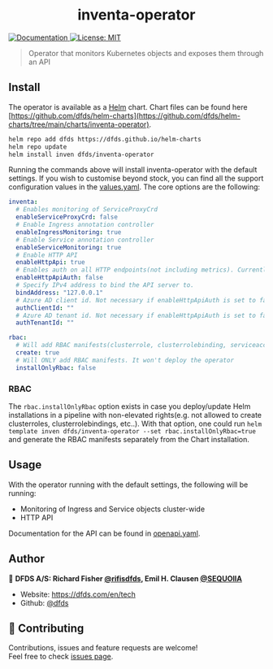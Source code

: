 <h1 align="center">inventa-operator</h1>
<p>
  <a href="api-docs.md" target="_blank">
    <img alt="Documentation" src="https://img.shields.io/badge/documentation-yes-brightgreen.svg" />
  </a>
  <a href="#" target="_blank">
    <img alt="License: MIT" src="https://img.shields.io/badge/License-MIT-yellow.svg" />
  </a>
</p>

> Operator that monitors Kubernetes objects and exposes them through an API

## Install

The operator is available as a [Helm](https://helm.sh/) chart. Chart files can be found here [https://github.com/dfds/helm-charts](https://github.com/dfds/helm-charts/tree/main/charts/inventa-operator).

```sh
helm repo add dfds https://dfds.github.io/helm-charts
helm repo update
helm install inven dfds/inventa-operator
```

Running the commands above will install inventa-operator with the default settings. If you wish to customise beyond stock, you can find all the support configuration values in the [values.yaml](https://github.com/dfds/helm-charts/blob/main/charts/inventa-operator/values.yaml). The core options are the following:

```yaml
inventa:
  # Enables monitoring of ServiceProxyCrd
  enableServiceProxyCrd: false
  # Enable Ingress annotation controller
  enableIngressMonitoring: true
  # Enable Service annotation controller
  enableServiceMonitoring: true  
  # Enable HTTP API
  enableHttpApi: true
  # Enables auth on all HTTP endpoints(not including metrics). Currently only supports Azure AD. authClientId and authTenantId must be configured if this is enabled.
  enableHttpApiAuth: false
  # Specify IPv4 address to bind the API server to.
  bindAddress: "127.0.0.1"  
  # Azure AD client id. Not necessary if enableHttpApiAuth is set to false
  authClientId: ""
  # Azure AD tenant id. Not necessary if enableHttpApiAuth is set to false 
  authTenantId: ""

rbac:
  # Will add RBAC manifests(clusterrole, clusterrolebinding, serviceaccount) as a part of the Chart installation
  create: true
  # Will ONLY add RBAC manifests. It won't deploy the operator
  installOnlyRbac: false  
```

### RBAC

The `rbac.installOnlyRbac` option exists in case you deploy/update Helm installations in a pipeline with non-elevated rights(e.g. not allowed to create clusterroles, clusterrolebindings, etc..). With that option, one could run `helm template inven dfds/inventa-operator --set rbac.installOnlyRbac=true` and generate the RBAC manifests separately from the Chart installation.

## Usage

With the operator running with the default settings, the following will be running:

- Monitoring of Ingress and Service objects cluster-wide
- HTTP API

Documentation for the API can be found in [openapi.yaml](operator/openapi.yaml).

## Author

👤 **DFDS A/S: Richard Fisher [@rifisdfds](https://github.com/rifisdfds), Emil H. Clausen [@SEQUOIIA](https://github.com/SEQUOIIA)**

* Website: https://dfds.com/en/tech
* Github: [@dfds](https://github.com/dfds)

## 🤝 Contributing

Contributions, issues and feature requests are welcome!<br />Feel free to check [issues page](https://github.com/dfds/inventa/issues?q=label%3Aoperator).
